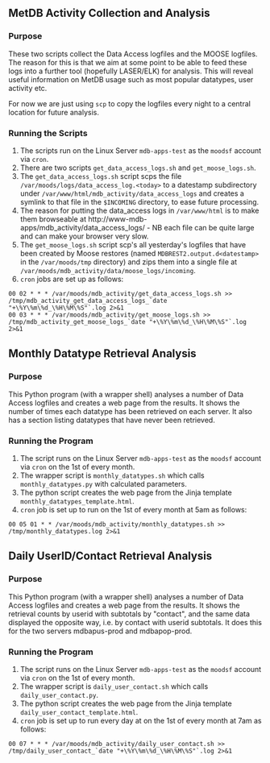 ## MetDB Activity Collection and Analysis

### Purpose

These two scripts collect the Data Access logfiles and the MOOSE logfiles. The reason for this is that we aim at some point to be able to feed these logs into a further tool (hopefully LASER/ELK) for analysis. This will reveal useful information on MetDB usage such as most popular datatypes, user activity etc.

For now we are just using `scp` to copy the logfiles every night to a central location for future analysis.

### Running the Scripts
1. The scripts run on the Linux Server `mdb-apps-test` as the `moodsf` account via `cron`.
1. There are two scripts `get_data_access_logs.sh` and `get_moose_logs.sh`.
1. The `get_data_access_logs.sh` script scps the file `/var/moods/logs/data_access_log.<today>` to a datestamp subdirectory under `/var/www/html/mdb_activity/data_access_logs` and creates a symlink to that file in the `$INCOMING` directory, to ease future processing.
1. The reason for putting the data_access logs in `/var/www/html` is to make them browseable at http://www-mdb-apps/mdb_activity/data_access_logs/ - NB each file can be quite large and can make your browser very slow.
1. The `get_moose_logs.sh` script scp's all yesterday's logfiles that have been created by Moose restores (named `MDBREST2.output.d<datestamp>` in the `/var/moods/tmp` directory) and zips them into a single file at `/var/moods/mdb_activity/data/moose_logs/incoming`.
1. `cron` jobs are set up as follows:
```# mdb_activity suite...
00 02 * * * /var/moods/mdb_activity/get_data_access_logs.sh >> /tmp/mdb_activity_get_data_access_logs_`date "+\%Y\%m\%d_\%H\%M\%S"`.log 2>&1
00 03 * * * /var/moods/mdb_activity/get_moose_logs.sh >> /tmp/mdb_activity_get_moose_logs_`date "+\%Y\%m\%d_\%H\%M\%S"`.log 2>&1
```

## Monthly Datatype Retrieval Analysis

### Purpose

This Python program (with a wrapper shell) analyses a number of Data Access logfiles and creates a web page from the results. It shows the number of times each datatype has been retrieved on each server. It also has a section listing datatypes that have never been retrieved.

### Running the Program
1. The script runs on the Linux Server `mdb-apps-test` as the `moodsf` account via `cron` on the 1st of every month.
1. The wrapper script is `monthly_datatypes.sh` which calls `monthly_datatypes.py` with calculated parameters.
1. The python script creates the web page from the Jinja template `monthly_datatypes_template.html`.
1. `cron` job is set up to run on the 1st of every month at 5am as follows:
```# Create monthly datatype analysis webpage...
00 05 01 * * /var/moods/mdb_activity/monthly_datatypes.sh >> /tmp/monthly_datatypes.log 2>&1
```

## Daily UserID/Contact Retrieval Analysis

### Purpose

This Python program (with a wrapper shell) analyses a number of Data Access logfiles and creates a web page from the results. It shows the retrieval counts by userid with subtotals by "contact", and the same data displayed the opposite
way, i.e. by contact with userid subtotals. It does this for the two servers mdbapus-prod and mdbapop-prod.

### Running the Program
1. The script runs on the Linux Server `mdb-apps-test` as the `moodsf` account via `cron` on the 1st of every month.
1. The wrapper script is `daily_user_contact.sh` which calls `daily_user_contact.py`.
1. The python script creates the web page from the Jinja template `daily_user_contact_template.html`.
1. `cron` job is set up to run every day at on the 1st of every month at 7am as follows:
```# Create daily userid and contact analysis webpage...
00 07 * * * /var/moods/mdb_activity/daily_user_contact.sh >> /tmp/daily_user_contact_`date "+\%Y\%m\%d_\%H\%M\%S"`.log 2>&1
```